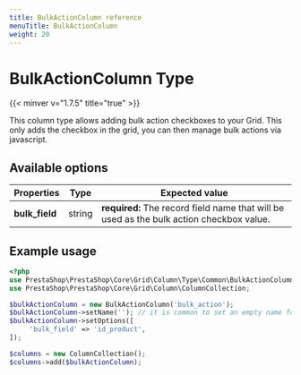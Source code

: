 ```yaml
---
title: BulkActionColumn reference
menuTitle: BulkActionColumn
weight: 20
---
```


# BulkActionColumn Type
{{< minver v="1.7.5" title="true" >}}

This column type allows adding bulk action checkboxes to your Grid. This only adds the checkbox in the grid, you can then manage bulk actions via javascript.

## Available options

| Properties     | Type   | Expected value                                                                           |
| -------------- | ------ | ---------------------------------------------------------------------------------------- |
| **bulk_field** | string | **required:** The record field name that will be used as the bulk action checkbox value. |

## Example usage

```php
<?php
use PrestaShop\PrestaShop\Core\Grid\Column\Type\Common\BulkActionColumn;
use PrestaShop\PrestaShop\Core\Grid\Column\ColumnCollection;

$bulkActionColumn = new BulkActionColumn('bulk_action');
$bulkActionColumn->setName(''); // it is common to set an empty name for bulk action columns
$bulkActionColumn->setOptions([
     'bulk_field' => 'id_product',
]);

$columns = new ColumnCollection();
$columns->add($bulkActionColumn);
```
